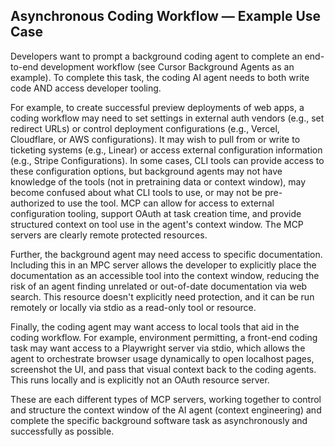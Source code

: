 ## Asynchronous Coding Workflow — Example Use Case

Developers want to prompt a background coding agent to complete an end-to-end development workflow (see Cursor Background Agents as an example). 
To complete this task, the coding AI agent needs to both write code AND access developer tooling.

For example, to create successful preview deployments of web apps, a coding workflow may need to set settings in external auth vendors (e.g., set redirect URLs) or control deployment configurations (e.g., Vercel, Cloudflare, or AWS configurations). 
It may wish to pull from or write to ticketing systems (e.g., Linear) or access external configuration information (e.g., Stripe Configurations). 
In some cases, CLI tools can provide access to these configuration options, but background agents may not have knowledge of the tools (not in pretraining data or context window), may become confused about what CLI tools to use, or may not be pre-authorized to use the tool. 
MCP can allow for access to external configuration tooling, support OAuth at task creation time, and provide structured context on tool use in the agent's context window. The MCP servers are clearly remote protected resources.

Further, the background agent may need access to specific documentation. 
Including this in an MPC server allows the developer to explicitly place the documentation as an accessible tool into the context window, reducing the risk of an agent finding unrelated or out-of-date documentation via web search. 
This resource doesn't explicitly need protection, and it can be run remotely or locally via stdio as a read-only tool or resource.

Finally, the coding agent may want access to local tools that aid in the coding workflow. 
For example, environment permitting, a front-end coding task may want access to a Playwright server via stdio, which allows the agent to orchestrate browser usage dynamically to open localhost pages, screenshot the UI, and pass that visual context back to the coding agents. 
This runs locally and is explicitly not an OAuth resource server.

These are each different types of MCP servers, working together to control and structure the context window of the AI agent (context engineering) and complete the specific background software task as asynchronously and successfully as possible.
